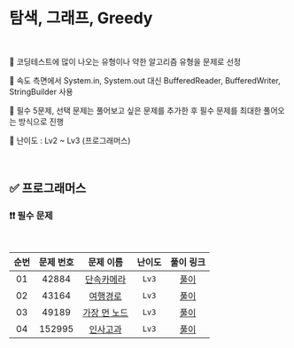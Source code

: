 # 탐색, 그래프, Greedy

<br/>

📌 코딩테스트에 많이 나오는 유형이나 약한 알고리즘 유형을 문제로 선정

📌 속도 측면에서 System.in, System.out 대신 BufferedReader, BufferedWriter, StringBuilder 사용

📌 필수 5문제, 선택 문제는 풀어보고 싶은 문제를 추가한 후 필수 문제를 최대한 풀어오는 방식으로 진행

📌 난이도 : Lv2 ~ Lv3 (프로그래머스)

<br/>

## ✅ 프로그래머스

### ❗❗ 필수 문제

<br/>

순번 | 문제 번호 | 문제 이름 | 난이도 | 풀이 링크
:---: | :---: | :---: | :---: | :---: 
01 | 42884 | [단속카메라](https://school.programmers.co.kr/learn/courses/30/lessons/42884) | ```Lv3``` | [풀이](https://github.com/psj98/Java_Study_Coding_18/blob/main/study/src/study_231129/problemset/programmers_42884.java)
02 | 43164 | [여행경로](https://school.programmers.co.kr/learn/courses/30/lessons/43164) | ```Lv3``` | [풀이](https://github.com/psj98/Java_Study_Coding_18/blob/main/study/src/study_231129/problemset/programmers_43164.java)
03 | 49189 | [가장 먼 노드](https://school.programmers.co.kr/learn/courses/30/lessons/49189) | ```Lv3``` | [풀이](https://github.com/psj98/Java_Study_Coding_18/blob/main/study/src/study_231129/problemset/programmers_49189.java)
04 | 152995 | [인사고과](https://school.programmers.co.kr/learn/courses/30/lessons/152995) | ```Lv3``` | [풀이](https://github.com/psj98/Java_Study_Coding_18/blob/main/study/src/study_231129/problemset/programmers_152995.java)